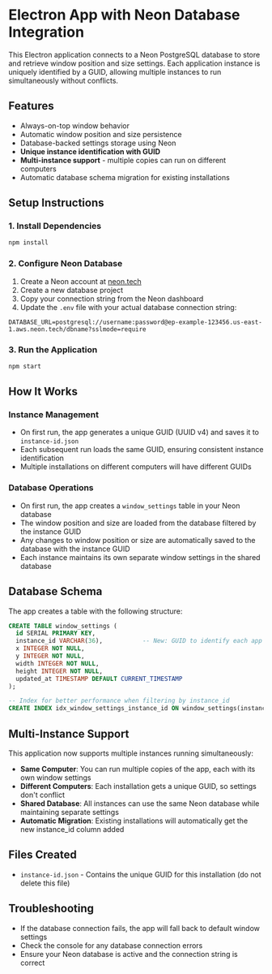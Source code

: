 # Electron App with Neon Database Integration

This Electron application connects to a Neon PostgreSQL database to store and retrieve window position and size settings. Each application instance is uniquely identified by a GUID, allowing multiple instances to run simultaneously without conflicts.

## Features

- Always-on-top window behavior
- Automatic window position and size persistence
- Database-backed settings storage using Neon
- **Unique instance identification with GUID**
- **Multi-instance support** - multiple copies can run on different computers
- Automatic database schema migration for existing installations

## Setup Instructions

### 1. Install Dependencies

```bash
npm install
```

### 2. Configure Neon Database

1. Create a Neon account at [neon.tech](https://neon.tech)
2. Create a new database project
3. Copy your connection string from the Neon dashboard
4. Update the `.env` file with your actual database connection string:

```env
DATABASE_URL=postgresql://username:password@ep-example-123456.us-east-1.aws.neon.tech/dbname?sslmode=require
```

### 3. Run the Application

```bash
npm start
```

## How It Works

### Instance Management
- On first run, the app generates a unique GUID (UUID v4) and saves it to `instance-id.json`
- Each subsequent run loads the same GUID, ensuring consistent instance identification
- Multiple installations on different computers will have different GUIDs

### Database Operations
- On first run, the app creates a `window_settings` table in your Neon database
- The window position and size are loaded from the database filtered by the instance GUID
- Any changes to window position or size are automatically saved to the database with the instance GUID
- Each instance maintains its own separate window settings in the shared database

## Database Schema

The app creates a table with the following structure:

```sql
CREATE TABLE window_settings (
  id SERIAL PRIMARY KEY,
  instance_id VARCHAR(36),           -- New: GUID to identify each app instance
  x INTEGER NOT NULL,
  y INTEGER NOT NULL,
  width INTEGER NOT NULL,
  height INTEGER NOT NULL,
  updated_at TIMESTAMP DEFAULT CURRENT_TIMESTAMP
);

-- Index for better performance when filtering by instance_id
CREATE INDEX idx_window_settings_instance_id ON window_settings(instance_id);
```

## Multi-Instance Support

This application now supports multiple instances running simultaneously:

- **Same Computer**: You can run multiple copies of the app, each with its own window settings
- **Different Computers**: Each installation gets a unique GUID, so settings don't conflict
- **Shared Database**: All instances can use the same Neon database while maintaining separate settings
- **Automatic Migration**: Existing installations will automatically get the new instance_id column added

## Files Created

- `instance-id.json` - Contains the unique GUID for this installation (do not delete this file)

## Troubleshooting

- If the database connection fails, the app will fall back to default window settings
- Check the console for any database connection errors
- Ensure your Neon database is active and the connection string is correct

